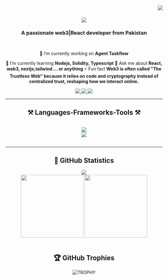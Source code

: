 <img align="right" src="https://visitor-badge.laobi.icu/badge?page_id=rashidkarim11.rashidkarim11" />
<h1 align="center">
    <img src="https://readme-typing-svg.herokuapp.com/?font=Righteous&size=35&center=true&vCenter=true&width=500&height=70&duration=4000&lines=Hi+There!+👋;+I'm+Rashid+Karim!;" />
</h1>
<h3 align="center">A passionate web3|React developer from Pakistan </h3>
<br/>
<div align="center">
 
 🔭 I’m currently working on **Agent Taskflow**
 
 🌱 I’m currently learning **Nodejs, Solidity, Typescript**
 💬 Ask me about **React, web3, nextjs,tailwind ... or anything**
 ⚡ Fun fact **Web3 is often called "The Trustless Web" because it relies on code and cryptography instead of centralized trust, reshaping how we interact online.**
 
 </div>
 
<div align="center"> 
  <a href="mailto:rashidkarim35.75@gmail.com">
    <img src="https://img.shields.io/badge/Gmail-333333?style=for-the-badge&logo=gmail&logoColor=red" />
  </a>
  <a href="https://www.linkedin.com/in/rashidkarim11/" target="_blank">
    <img src="https://img.shields.io/badge/LinkedIn-0077B5?style=for-the-badge&logo=linkedin&logoColor=white" target="_blank" />
  </a>
  <a href="https://rashidkarim.vercel.app/" target="_blank">
     <img src="https://img.shields.io/badge/Portfolio-FF5722?style=for-the-badge&logo=todoist&logoColor=white" target="_blank" /> <!-- sqlite, safari, google-chrome are other good icon options -->
  </a>
</div>
 <hr/>
 
<h2 align="center">⚒️ Languages-Frameworks-Tools ⚒️</h2>
<br/>
<div align="center">
    <img src="https://skillicons.dev/icons?i=nodejs,github,python,javascript,typescript,express,firebase,mongodb,c,java" /><br>
    <img src="https://skillicons.dev/icons?i=react,r,bootstrap,mui,mysql,flask,html,css,vscode,figma,git" />
</div>
<br/>
<hr/>
<h2 align="center">🚀 <b>GitHub Statistics</b></h2>
<div align="center">
  <img src="https://github-profile-summary-cards.vercel.app/api/cards/profile-details?username=rashidkarim11&count_private=true&theme=dracula"/>
  <div align="center">
    <img src="https://github-readme-stats-eight-theta.vercel.app/api?username=rashidkarim11&show_icons=true&include_all_commits=true&count_private=true&hide_border=true&theme=dracula" height="200rem"/>
    <img src ="https://github-readme-stats.vercel.app/api/top-langs/?username=rashidkarim11&hide_progress=true&langs_count=12&hide_border=true&theme=dracula" height="200rem"/>
  </div>
</div>
<br />

<!--- trophy (start) -->
<h2 align="center">🏆 <b>GitHub Trophies</b></h2>
<div align="center">
  <picture>
    <!-- Source for tablets with a width between 0 and 1024px -->
    <source srcset="https://github-profile-trophy.vercel.app/?username=AlSirang&row=2&column=4&margin-h=15&margin-w=5&theme=dracula"
            media="(max-width: 1024px)">
    <!-- Source for desktop devices with a width of 1025px or more -->
    <source srcset="https://github-profile-trophy.vercel.app/?username=AlSirang&row=1&column=7&margin-h=15&margin-w=5&theme=dracula"
            media="(min-width: 1025px)">
    <!-- Fallback image if the browser doesn't support the <picture> element -->
    <img src="https://github-profile-trophy.vercel.app/?username=AlSirang&row=1&column=7&margin-h=15&margin-w=5&theme=dracula"
          alt="TROPHY">
  </picture>
</div>
<br />

